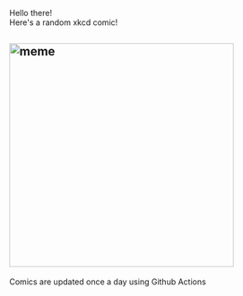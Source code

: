 Hello there! <br>Here's a random xkcd comic!<br>
## <img src="https://imgs.xkcd.com/comics/interesting_life.png" alt="meme" width="400"/><br>
Comics are updated once a day using Github Actions